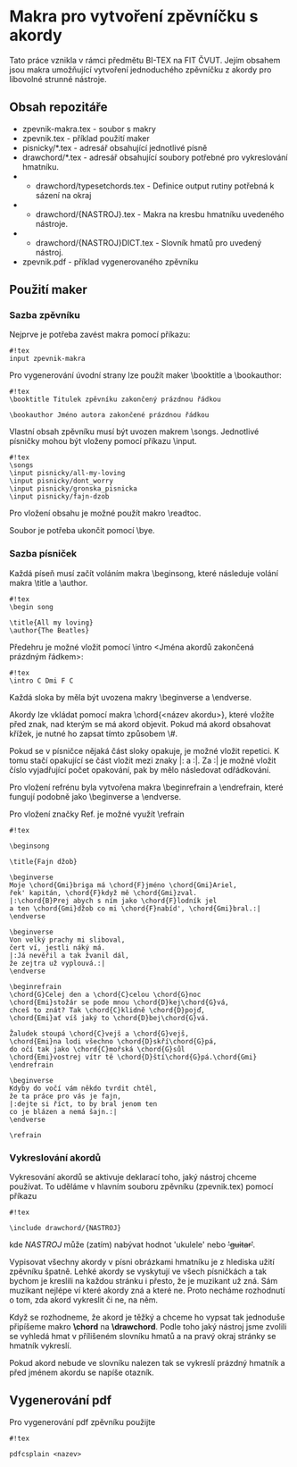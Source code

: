 # Makra pro vytvoření zpěvníčku s akordy #

Tato práce vznikla v rámci předmětu BI-TEX na FIT ČVUT. Jejím obsahem jsou makra umožňující vytvoření jednoduchého zpěvníčku z akordy pro libovolné strunné nástroje.

## Obsah repozitáře ##

* zpevnik-makra.tex - soubor s makry
* zpevnik.tex - příklad použití maker
* pisnicky/*.tex - adresář obsahující jednotlivé písně
* drawchord/*.tex - adresář obsahující soubory potřebné pro vykreslování hmatníku.
* * drawchord/typesetchords.tex - Definice output rutiny potřebná k sázení na okraj
* * drawchord/{NASTROJ}.tex - Makra na kresbu hmatníku uvedeného nástroje.
* * drawchord/{NASTROJ}DICT.tex - Slovník hmatů pro uvedený nástroj.
* zpevnik.pdf - příklad vygenerovaného zpěvníku

## Použití maker ##

### Sazba zpěvníku ###

Nejprve je potřeba zavést makra pomocí příkazu:
```
#!tex
input zpevnik-makra
```

Pro vygenerování úvodní strany lze použít maker \booktitle a \bookauthor:

```
#!tex
\booktitle Titulek zpěvníku zakončený prázdnou řádkou

\bookauthor Jméno autora zakončené prázdnou řádkou

```

Vlastní obsah zpěvníku musí být uvozen makrem \songs. Jednotlivé písničky mohou být vloženy pomocí příkazu \input.

```
#!tex
\songs
\input pisnicky/all-my-loving
\input pisnicky/dont_worry
\input pisnicky/gronska_pisnicka
\input pisnicky/fajn-dzob
```

Pro vložení obsahu je možné použít makro \readtoc.

Soubor je potřeba ukončit pomocí \bye.


### Sazba písniček ###
Každá píseň musí začít voláním makra \beginsong, které následuje volání makra \title a \author.

```
#!tex
\begin song

\title{All my loving}
\author{The Beatles}

```

Předehru je možné vložit pomocí \intro <Jména akordů zakončená prázdným řádkem>:

```
#!tex
\intro C Dmi F C

```


Každá sloka by měla být uvozena makry \beginverse a \endverse.

Akordy lze vkládat pomocí makra \chord{<název akordu>}, které vložíte před znak, nad kterým se má akord objevit. Pokud má akord obsahovat křížek, je nutné ho zapsat tímto způsobem \\#.

Pokud se v písničce nějaká část sloky opakuje, je možné vložit repetici. K tomu stačí opakující se část vložit mezi znaky |: a :|. Za :| je možné vložit číslo vyjadřující počet opakování, pak by mělo následovat odřádkování.

Pro vložení refrénu byla vytvořena makra \beginrefrain a \endrefrain, které fungují podobně jako \beginverse a \endverse.

Pro vložení značky Ref. je možné využít \refrain


```
#!tex

\beginsong

\title{Fajn džob}

\beginverse
Moje \chord{Gmi}briga má \chord{F}jméno \chord{Gmi}Ariel,
řek' kapitán, \chord{F}když mě \chord{Gmi}zval.
|:\chord{B}Prej abych s ním jako \chord{F}lodník jel
a ten \chord{Gmi}džob co mi \chord{F}nabíd', \chord{Gmi}bral.:|
\endverse

\beginverse
Von velký prachy mi sliboval,
čert ví, jestli náký má.
|:Já nevěřil a tak žvanil dál,
že zejtra už vyplouvá.:|
\endverse

\beginrefrain
\chord{G}Celej den a \chord{C}celou \chord{G}noc
\chord{Emi}stožár se pode mnou \chord{D}kej\chord{G}vá,
chceš to znát? Tak \chord{C}klidně \chord{D}pojď,
\chord{Emi}ať víš jaký to \chord{D}bej\chord{G}vá.

Žaludek stoupá \chord{C}vejš a \chord{G}vejš,
\chord{Emi}na lodi všechno \chord{D}skří\chord{G}pá,
do očí tak jako \chord{C}mořská \chord{G}sůl
\chord{Emi}vostrej vítr tě \chord{D}ští\chord{G}pá.\chord{Gmi}
\endrefrain

\beginverse
Kdyby do vočí vám někdo tvrdit chtěl,
že ta práce pro vás je fajn,
|:dejte si říct, to by bral jenom ten
co je blázen a nemá šajn.:|
\endverse

\refrain
```

### Vykreslování akordů ###
Vykresování akordů se aktivuje deklarací toho, jaký nástroj chceme používat. To uděláme v hlavním souboru zpěvníku (zpevnik.tex) pomocí příkazu

```
#!tex

\include drawchord/{NASTROJ}
```
kde *NASTROJ* může (zatím) nabývat hodnot 'ukulele' nebo <s>'guitar'</s>.

Vypisovat všechny akordy v písni obrázkami hmatníku je z hlediska užití zpěvníku špatně. Lehké akordy se vyskytují ve všech písničkách a tak bychom je kreslili na každou stránku i přesto, že je muzikant už zná. Sám muzikant nejlépe ví které akordy zná a které ne. Proto necháme rozhodnutí o tom, zda akord vykreslit či ne, na něm.

Když se rozhodneme, že akord je těžký a chceme ho vypsat tak jednoduše připíšeme makro **\chord** na **\drawchord**. Podle toho jaký nástroj jsme zvolili se vyhledá hmat v přílišeném slovníku hmatů a na pravý okraj stránky se hmatník vykreslí.

Pokud akord nebude ve slovníku nalezen tak se vykreslí prázdný hmatník a před jménem akordu se napíše otazník.


## Vygenerování pdf ##
Pro vygenerování pdf zpěvníku použijte

```
#!tex

pdfcsplain <nazev>
```